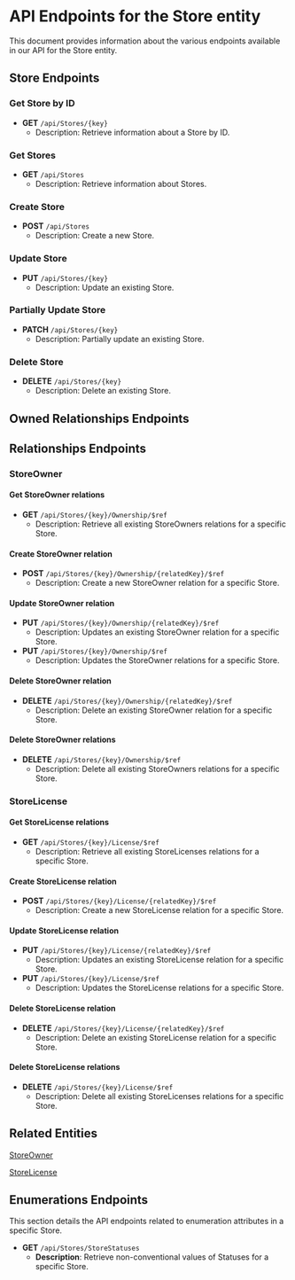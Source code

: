 # API Endpoints for the Store entity

This document provides information about the various endpoints available in our API for the Store entity.

## Store Endpoints

### Get Store by ID
- **GET** `/api/Stores/{key}`
  - Description: Retrieve information about a Store by ID.
  
### Get Stores
- **GET** `/api/Stores`
  - Description: Retrieve information about Stores.

### Create Store
- **POST** `/api/Stores`
  - Description: Create a new Store.

### Update Store
- **PUT** `/api/Stores/{key}`
  - Description: Update an existing Store.

### Partially Update Store
- **PATCH** `/api/Stores/{key}`
  - Description: Partially update an existing Store.
 
### Delete Store
- **DELETE** `/api/Stores/{key}`
  - Description: Delete an existing Store.

## Owned Relationships Endpoints

## Relationships Endpoints

### StoreOwner

#### Get StoreOwner relations
- **GET** `/api/Stores/{key}/Ownership/$ref`
  - Description: Retrieve all existing StoreOwners relations for a specific Store.
  
#### Create StoreOwner relation
- **POST** `/api/Stores/{key}/Ownership/{relatedKey}/$ref`
  - Description: Create a new StoreOwner relation for a specific Store.
  
#### Update StoreOwner relation
- **PUT** `/api/Stores/{key}/Ownership/{relatedKey}/$ref`
  - Description: Updates an existing StoreOwner relation for a specific Store.
- **PUT** `/api/Stores/{key}/Ownership/$ref`
  - Description: Updates the StoreOwner relations for a specific Store.

#### Delete StoreOwner relation
- **DELETE** `/api/Stores/{key}/Ownership/{relatedKey}/$ref`
  - Description: Delete an existing StoreOwner relation for a specific Store.

#### Delete StoreOwner relations
- **DELETE** `/api/Stores/{key}/Ownership/$ref`
  - Description: Delete all existing StoreOwners relations for a specific Store.

### StoreLicense

#### Get StoreLicense relations
- **GET** `/api/Stores/{key}/License/$ref`
  - Description: Retrieve all existing StoreLicenses relations for a specific Store.
  
#### Create StoreLicense relation
- **POST** `/api/Stores/{key}/License/{relatedKey}/$ref`
  - Description: Create a new StoreLicense relation for a specific Store.
  
#### Update StoreLicense relation
- **PUT** `/api/Stores/{key}/License/{relatedKey}/$ref`
  - Description: Updates an existing StoreLicense relation for a specific Store.
- **PUT** `/api/Stores/{key}/License/$ref`
  - Description: Updates the StoreLicense relations for a specific Store.

#### Delete StoreLicense relation
- **DELETE** `/api/Stores/{key}/License/{relatedKey}/$ref`
  - Description: Delete an existing StoreLicense relation for a specific Store.

#### Delete StoreLicense relations
- **DELETE** `/api/Stores/{key}/License/$ref`
  - Description: Delete all existing StoreLicenses relations for a specific Store.

## Related Entities

[StoreOwner](StoreOwnerEndpoints.md)

[StoreLicense](StoreLicenseEndpoints.md)

## Enumerations Endpoints

This section details the API endpoints related to enumeration attributes in a specific Store.
- **GET** `/api/Stores/StoreStatuses`
  - **Description**: Retrieve non-conventional values of Statuses for a specific Store.